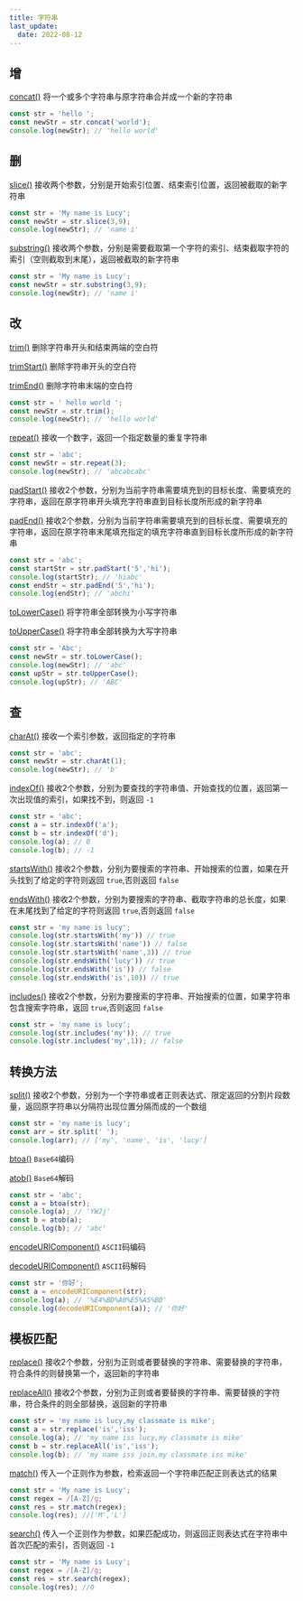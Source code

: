 ```yaml
---
title: 字符串
last_update:
  date: 2022-08-12
---
```




## 增

[concat()](https://developer.mozilla.org/zh-CN/docs/Web/JavaScript/Reference/Global_Objects/String/concat) 将一个或多个字符串与原字符串合并成一个新的字符串

```javascript
const str = 'hello ';
const newStr = str.concat('world');
console.log(newStr); // 'hello world'
```

## 删

[slice()](https://developer.mozilla.org/zh-CN/docs/Web/JavaScript/Reference/Global_Objects/String/slice) 接收两个参数，分别是开始索引位置、结束索引位置，返回被截取的新字符串

```javascript
const str = 'My name is Lucy';
const newStr = str.slice(3,9);
console.log(newStr); // 'name i'
```

[substring()](https://developer.mozilla.org/zh-CN/docs/Web/JavaScript/Reference/Global_Objects/String/substring) 接收两个参数，分别是需要截取第一个字符的索引、结束截取字符的索引（空则截取到末尾），返回被截取的新字符串

```javascript
const str = 'My name is Lucy';
const newStr = str.substring(3,9);
console.log(newStr); // 'name i'
```

## 改

[trim()](https://developer.mozilla.org/zh-CN/docs/Web/JavaScript/Reference/Global_Objects/String/Trim) 删除字符串开头和结束两端的空白符

 [trimStart()](https://developer.mozilla.org/zh-CN/docs/Web/JavaScript/Reference/Global_Objects/String/trimStart) 删除字符串开头的空白符

 [trimEnd()](https://developer.mozilla.org/zh-CN/docs/Web/JavaScript/Reference/Global_Objects/String/trimEnd) 删除字符串末端的空白符

```javascript
const str = ' hello world ';
const newStr = str.trim();
console.log(newStr); // 'hello world'
```

[repeat()](https://developer.mozilla.org/zh-CN/docs/Web/JavaScript/Reference/Global_Objects/String/repeat) 接收一个数字，返回一个指定数量的重复字符串

```javascript
const str = 'abc';
const newStr = str.repeat(3);
console.log(newStr); // 'abcabcabc'
```

[padStart()](https://developer.mozilla.org/zh-CN/docs/Web/JavaScript/Reference/Global_Objects/String/padStart) 接收2个参数，分别为当前字符串需要填充到的目标长度、需要填充的字符串，返回在原字符串开头填充字符串直到目标长度所形成的新字符串

[padEnd()](https://developer.mozilla.org/zh-CN/docs/Web/JavaScript/Reference/Global_Objects/String/padEnd) 接收2个参数，分别为当前字符串需要填充到的目标长度、需要填充的字符串，返回在原字符串末尾填充指定的填充字符串直到目标长度所形成的新字符串

```javascript
const str = 'abc';
const startStr = str.padStart('5','hi');
console.log(startStr); // 'hiabc'
const endStr = str.padEnd('5','hi');
console.log(endStr); // 'abchi'
```

[toLowerCase()](https://developer.mozilla.org/zh-CN/docs/Web/JavaScript/Reference/Global_Objects/String/toLowerCase) 将字符串全部转换为小写字符串

[toUpperCase()](https://developer.mozilla.org/zh-CN/docs/Web/JavaScript/Reference/Global_Objects/String/toUpperCase) 将字符串全部转换为大写字符串

```javascript
const str = 'Abc';
const newStr = str.toLowerCase();
console.log(newStr); // 'abc'
const upStr = str.toUpperCase();
console.log(upStr); // 'ABC'
```

## 查

[charAt()](https://developer.mozilla.org/zh-CN/docs/Web/JavaScript/Reference/Global_Objects/String/charAt) 接收一个索引参数，返回指定的字符串

```javascript
const str = 'abc';
const newStr = str.charAt(1);
console.log(newStr); // 'b'
```

[indexOf()](https://developer.mozilla.org/zh-CN/docs/Web/JavaScript/Reference/Global_Objects/String/indexOf) 接收2个参数，分别为要查找的字符串值、开始查找的位置，返回第一次出现值的索引，如果找不到，则返回 `-1`

```javascript
const str = 'abc';
const a = str.indexOf('a');
const b = str.indexOf('d');
console.log(a); // 0
console.log(b); // -1
```

[startsWith()](https://developer.mozilla.org/zh-CN/docs/Web/JavaScript/Reference/Global_Objects/String/startsWith) 接收2个参数，分别为要搜索的字符串、开始搜索的位置，如果在开头找到了给定的字符则返回 `true`,否则返回 `false`

[endsWith()](https://developer.mozilla.org/zh-CN/docs/Web/JavaScript/Reference/Global_Objects/String/endsWith) 接收2个参数，分别为要搜索的字符串、截取字符串的总长度，如果在末尾找到了给定的字符则返回 `true`,否则返回 `false`

```javascript
const str = 'my name is lucy';
console.log(str.startsWith('my')) // true
console.log(str.startsWith('name')) // false
console.log(str.startsWith('name',3)) // true
console.log(str.endsWith('lucy')) // true
console.log(str.endsWith('is')) // false
console.log(str.endsWith('is',10)) // true
```

[includes()](https://developer.mozilla.org/zh-CN/docs/Web/JavaScript/Reference/Global_Objects/String/includes) 接收2个参数，分别为要搜索的字符串、开始搜索的位置，如果字符串包含搜索字符串，返回 `true`,否则返回 `false`

```javascript
const str = 'my name is lucy';
console.log(str.includes('my')); // true
console.log(str.includes('my',1)); // false
```

## 转换方法

[split()](https://developer.mozilla.org/zh-CN/docs/Web/JavaScript/Reference/Global_Objects/String/split) 接收2个参数，分别为一个字符串或者正则表达式、限定返回的分割片段数量，返回原字符串以分隔符出现位置分隔而成的一个数组

```javascript
const str = 'my name is lucy';
const arr = str.split(' ');
console.log(arr); // ['my', 'name', 'is', 'lucy']
```

[btoa()](https://developer.mozilla.org/zh-CN/docs/Web/API/btoa) `Base64`编码

[atob()](https://developer.mozilla.org/zh-CN/docs/Web/API/atob) `Base64`解码

```javascript
const str = 'abc';
const a = btoa(str);
console.log(a); // 'YWJj'
const b = atob(a);
console.log(b); // 'abc'
```

[encodeURIComponent()](https://developer.mozilla.org/zh-CN/docs/Web/JavaScript/Reference/Global_Objects/encodeURIComponent) `ASCII`码编码

[decodeURIComponent()](https://developer.mozilla.org/zh-CN/docs/Web/JavaScript/Reference/Global_Objects/decodeURIComponent) `ASCII`码解码

```javascript
const str = '你好';
const a = encodeURIComponent(str);
console.log(a); // '%E4%BD%A0%E5%A5%BD'
console.log(decodeURIComponent(a)); // '你好'
```

## 模板匹配

[replace()](https://developer.mozilla.org/zh-CN/docs/Web/JavaScript/Reference/Global_Objects/String/replace) 接收2个参数，分别为正则或者要替换的字符串、需要替换的字符串，符合条件的则替换第一个，返回新的字符串

[replaceAll()](https://developer.mozilla.org/zh-CN/docs/Web/JavaScript/Reference/Global_Objects/String/replaceAll) 接收2个参数，分别为正则或者要替换的字符串、需要替换的字符串，符合条件的则全部替换，返回新的字符串

```javascript
const str = 'my name is lucy,my classmate is mike';
const a = str.replace('is','iss');
console.log(a); // 'my name iss lucy,my classmate is mike'
const b = str.replaceAll('is','iss');
console.log(b); // 'my name iss join,my classmate iss mike'
```

[match()](https://developer.mozilla.org/zh-CN/docs/Web/JavaScript/Reference/Global_Objects/String/match) 传入一个正则作为参数，检索返回一个字符串匹配正则表达式的结果

```javascript
const str = 'My name is Lucy';
const regex = /[A-Z]/g;
const res = str.match(regex);
console.log(res); //['M','L']
```

[search()](https://developer.mozilla.org/zh-CN/docs/Web/JavaScript/Reference/Global_Objects/String/search) 传入一个正则作为参数，如果匹配成功，则返回正则表达式在字符串中首次匹配的索引，否则返回 `-1`

```javascript
const str = 'My name is Lucy';
const regex = /[A-Z]/g;
const res = str.search(regex);
console.log(res); //0
```



